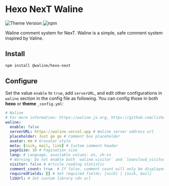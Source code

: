 # Hexo NexT Waline

![Theme Version](https://img.shields.io/badge/NexT-v7.3.0+-blue?style=flat-square)
![npm](https://img.shields.io/npm/v/@waline/hexo-next?style=flat-square)

Waline comment system for NexT. Waline is a simple, safe comment system inspired by Valine.

## Install

```bash
npm install @waline/hexo-next
```

## Configure

Set the value `enable` to `true`, add `serverURL`, and edit other configurations in `waline` section in the config file as following. You can config those in both **hexo** or **theme** `_config.yml`:

```yml next/_config.yml
# Waline
# For more information: https://waline.js.org, https://github.com/lizheming/waline
waline:
  enable: false
  serverURL: https://waline.vercel.app # Waline server address url
  placeholder: Just go go # Comment box placeholder
  avatar: mm # Gravatar style
  meta: [nick, mail, link] # Custom comment header
  pageSize: 10 # Pagination size
  lang: # Language, available values: en, zh-cn
  # Warning: Do not enable both `waline.visitor` and `leancloud_visitors`.
  visitor: false # Article reading statistic
  comment_count: true  # If false, comment count will only be displayed in post page, not in home page
  requiredFields: [] # Set required fields: [nick] | [nick, mail]
  libUrl: # Set custom library cdn url
```